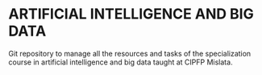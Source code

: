 # ARTIFICIAL INTELLIGENCE AND BIG DATA
Git repository to manage all the resources and tasks of the specialization course in artificial intelligence and big data taught at CIPFP Mislata.
